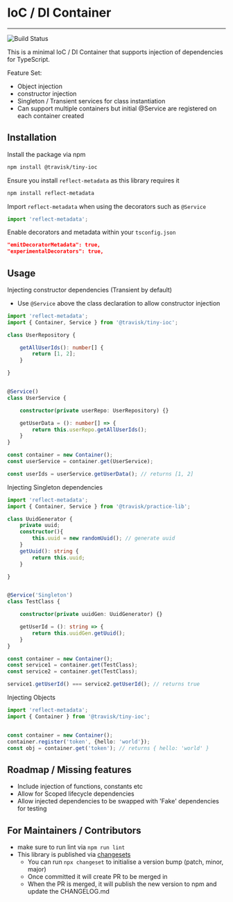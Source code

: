 

# IoC / DI Container
---
![Build Status](https://github.com/Travis-Kirton/tiny-ioc/actions/workflows/ci.yml/badge.svg)

This is a minimal IoC / DI Container that supports injection of dependencies for TypeScript.

Feature Set:

- Object injection
- constructor injection
- Singleton / Transient services for class instantiation
- Can support multiple containers but initial @Service are registered on each container created

## Installation

Install the package via npm
```bash
npm install @travisk/tiny-ioc
```

Ensure you install `reflect-metadata` as this library requires it
```bash
npm install reflect-metadata
```

Import `reflect-metadata` when using the decorators such as `@Service`
```ts
import 'reflect-metadata';
```

Enable decorators and metadata within your `tsconfig.json`
```json
"emitDecoratorMetadata": true,
"experimentalDecorators": true,
```

## Usage

Injecting constructor dependencies (Transient by default)
- Use `@Service` above the class declaration to allow constructor injection
```ts
import 'reflect-metadata';
import { Container, Service } from '@travisk/tiny-ioc';

class UserRepository {

    getAllUserIds(): number[] {
        return [1, 2];
    }

}


@Service()
class UserService {

    constructor(private userRepo: UserRepository) {}

    getUserData = (): number[] => {
        return this.userRepo.getAllUserIds();
    }
}

const container = new Container();
const userService = container.get(UserService);

const userIds = userService.getUserData(); // returns [1, 2]

```

Injecting Singleton dependencies
```ts
import 'reflect-metadata';
import { Container, Service } from '@travisk/practice-lib';

class UuidGenerator {
    private uuid;
    constructor(){
        this.uuid = new randomUuid(); // generate uuid
    }
    getUuid(): string {
        return this.uuid;
    }

}


@Service('Singleton')
class TestClass {

    constructor(private uuidGen: UuidGenerator) {}

    getUserId = (): string => {
        return this.uuidGen.getUuid();
    }
}

const container = new Container();
const service1 = container.get(TestClass);
const service2 = container.get(TestClass);

service1.getUserId() === service2.getUserId(); // returns true
```

Injecting Objects
```ts
import 'reflect-metadata';
import { Container } from '@travisk/tiny-ioc';


const container = new Container();
container.register('token', {hello: 'world'});
const obj = container.get('token'); // returns { hello: 'world' }
```

##  Roadmap / Missing features

- Include injection of functions, constants etc
- Allow for Scoped lifecycle dependencies
- Allow injected dependencies to be swapped with 'Fake' dependencies for testing

## For Maintainers / Contributors

- make sure to run lint via `npm run lint`
- This library is published via [changesets](https://github.com/changesets/changesets)
  - You can run `npx changeset` to initialise a version bump (patch, minor, major)
  - Once committed it will create  PR to be merged in
  - When the PR is merged, it will publish the new version to npm and update the CHANGELOG.md
